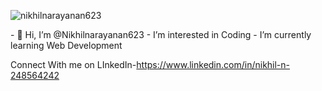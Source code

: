 <p align="left"> <img src="https://komarev.com/ghpvc/?username=nikhilnarayanan623&label=Profile%20views&color=0e75b6&style=flat" alt="nikhilnarayanan623" /> </p>
- 👋 Hi, I’m @Nikhilnarayanan623
- I’m interested in Coding
- I’m currently learning Web Development

Connect With me on LInkedIn-https://www.linkedin.com/in/nikhil-n-248564242

<!---
Nikhilnarayanan623/Nikhilnarayanan623 is a ✨ special ✨ repository because its `README.md` (this file) appears on your GitHub profile.
You can click the Preview link to take a look at your changes.
--->
